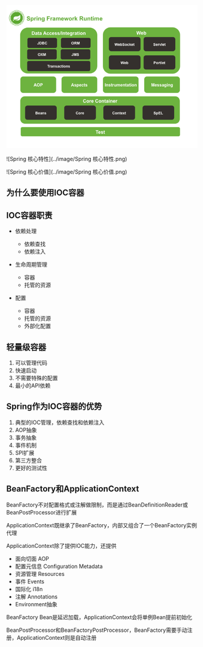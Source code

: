 ![spring-overview](../image/spring-overview.png)

![Spring 核心特性](../image/Spring 核心特性.png)



![Spring 核心价值](../image/Spring 核心价值.png)

## 为什么要使用IOC容器



## IOC容器职责

* 依赖处理
    * 依赖查找
    * 依赖注入

* 生命周期管理
    * 容器
    * 托管的资源
* 配置
    * 容器
    * 托管的资源
    * 外部化配置

## 轻量级容器

1. 可以管理代码
2. 快速启动
3. 不需要特殊的配置
4. 最小的API依赖

## Spring作为IOC容器的优势

1. 典型的IOC管理，依赖查找和依赖注入
2. AOP抽象
3. 事务抽象
4. 事件机制
5. SPI扩展
6. 第三方整合
7. 更好的测试性

## BeanFactory和ApplicationContext

BeanFactory不对配置格式或注解做限制，而是通过BeanDefinitionReader或BeanPostProcessor进行扩展

ApplicationContext既继承了BeanFactory，内部又组合了一个BeanFactory实例   代理

ApplicationContext除了提供IOC能力，还提供

* 面向切面 AOP
* 配置元信息 Configuration Metadata
* 资源管理 Resources
* 事件 Events
* 国际化 i18n
* 注解 Annotations
* Environment抽象

BeanFactory Bean是延迟加载，ApplicationContext会将单例Bean提前初始化

BeanPostProcessor和BeanFactoryPostProcessor，BeanFactory需要手动注册，ApplicationContext则是自动注册